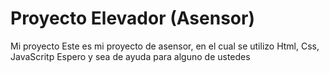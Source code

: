 # Proyecto Elevador (Asensor)
Mi proyecto 
Este es mi proyecto de asensor, en el cual se utilizo Html, Css, JavaScritp
Espero y sea de ayuda para alguno de ustedes 
